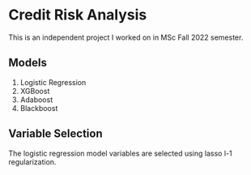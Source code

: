 # Credit Risk Analysis
This is an independent project I worked on in MSc Fall 2022 semester.

## Models
1. Logistic Regression
2. XGBoost
3. Adaboost
4. Blackboost

## Variable Selection
The logistic regression model variables are selected using lasso l-1 regularization.

